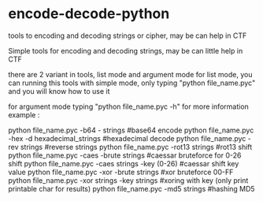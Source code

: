 # encode-decode-python
tools to encoding and decoding strings or cipher, may be can help in CTF

Simple tools for encoding and decoding strings, may be can little help in CTF

there are 2 variant in tools, list mode and argument mode
for list mode, you can running this tools with simple mode, only typing "python file_name.pyc" and you will know how to use it

for argument mode typing "python file_name.pyc -h" for more information
example :

python file_name.pyc -b64 - strings #base64 encode
python file_name.pyc -hex -d hexadecimal_strings #hexadecimal decode
python file_name.pyc -rev strings #reverse strings
python file_name.pyc -rot13 strings #rot13 shift
python file_name.pyc -caes -brute strings #caessar bruteforce for 0-26 shift
python file_name.pyc -caes strings -key (0-26) #caessar shift key value
python file_name.pyc -xor -brute strings #xor bruteforce 00-FF
python file_name.pyc -xor strings -key strings #xoring with key (only print printable char for results)
python file_name.pyc -md5 strings #hashing MD5
